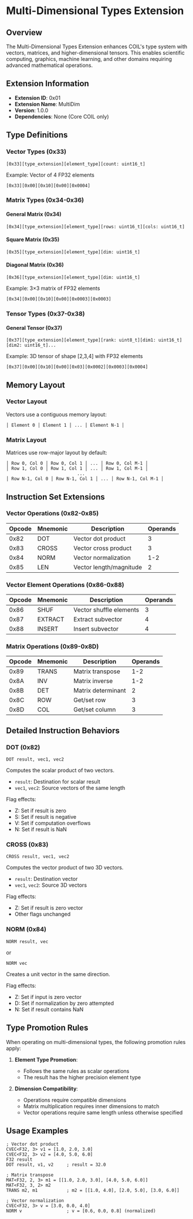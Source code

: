 # Multi-Dimensional Types Extension

## Overview

The Multi-Dimensional Types Extension enhances COIL's type system with vectors, matrices, and higher-dimensional tensors. This enables scientific computing, graphics, machine learning, and other domains requiring advanced mathematical operations.

## Extension Information

- **Extension ID**: 0x01
- **Extension Name**: MultiDim
- **Version**: 1.0.0
- **Dependencies**: None (Core COIL only)

## Type Definitions

### Vector Types (0x33)

```
[0x33][type_extension][element_type][count: uint16_t]
```

Example: Vector of 4 FP32 elements
```
[0x33][0x00][0x10][0x00][0x0004]
```

### Matrix Types (0x34-0x36)

#### General Matrix (0x34)
```
[0x34][type_extension][element_type][rows: uint16_t][cols: uint16_t]
```

#### Square Matrix (0x35)
```
[0x35][type_extension][element_type][dim: uint16_t]
```

#### Diagonal Matrix (0x36)
```
[0x36][type_extension][element_type][dim: uint16_t]
```

Example: 3×3 matrix of FP32 elements
```
[0x34][0x00][0x10][0x00][0x0003][0x0003]
```

### Tensor Types (0x37-0x38)

#### General Tensor (0x37)
```
[0x37][type_extension][element_type][rank: uint8_t][dim1: uint16_t][dim2: uint16_t]...
```

Example: 3D tensor of shape [2,3,4] with FP32 elements
```
[0x37][0x00][0x10][0x00][0x03][0x0002][0x0003][0x0004]
```

## Memory Layout

### Vector Layout

Vectors use a contiguous memory layout:
```
│ Element 0 │ Element 1 │ ... │ Element N-1 │
```

### Matrix Layout

Matrices use row-major layout by default:
```
│ Row 0, Col 0 │ Row 0, Col 1 │ ... │ Row 0, Col M-1 │
│ Row 1, Col 0 │ Row 1, Col 1 │ ... │ Row 1, Col M-1 │
                           ...
│ Row N-1, Col 0 │ Row N-1, Col 1 │ ... │ Row N-1, Col M-1 │
```

## Instruction Set Extensions

### Vector Operations (0x82-0x85)

| Opcode | Mnemonic | Description | Operands |
|--------|----------|-------------|----------|
| 0x82   | DOT      | Vector dot product | 3 |
| 0x83   | CROSS    | Vector cross product | 3 |
| 0x84   | NORM     | Vector normalization | 1-2 |
| 0x85   | LEN      | Vector length/magnitude | 2 |

### Vector Element Operations (0x86-0x88)

| Opcode | Mnemonic | Description | Operands |
|--------|----------|-------------|----------|
| 0x86   | SHUF     | Vector shuffle elements | 3 |
| 0x87   | EXTRACT  | Extract subvector | 4 |
| 0x88   | INSERT   | Insert subvector | 4 |

### Matrix Operations (0x89-0x8D)

| Opcode | Mnemonic | Description | Operands |
|--------|----------|-------------|----------|
| 0x89   | TRANS    | Matrix transpose | 1-2 |
| 0x8A   | INV      | Matrix inverse | 1-2 |
| 0x8B   | DET      | Matrix determinant | 2 |
| 0x8C   | ROW      | Get/set row | 3 |
| 0x8D   | COL      | Get/set column | 3 |

## Detailed Instruction Behaviors

### DOT (0x82)

```
DOT result, vec1, vec2
```

Computes the scalar product of two vectors.

- `result`: Destination for scalar result
- `vec1`, `vec2`: Source vectors of the same length

Flag effects:
- Z: Set if result is zero
- S: Set if result is negative
- V: Set if computation overflows
- N: Set if result is NaN

### CROSS (0x83)

```
CROSS result, vec1, vec2
```

Computes the vector product of two 3D vectors.

- `result`: Destination vector
- `vec1`, `vec2`: Source 3D vectors

Flag effects:
- Z: Set if result is zero vector
- Other flags unchanged

### NORM (0x84)

```
NORM result, vec
```
or
```
NORM vec
```

Creates a unit vector in the same direction.

Flag effects:
- Z: Set if input is zero vector
- D: Set if normalization by zero attempted
- N: Set if result contains NaN

## Type Promotion Rules

When operating on multi-dimensional types, the following promotion rules apply:

1. **Element Type Promotion**:
   - Follows the same rules as scalar operations
   - The result has the higher precision element type

2. **Dimension Compatibility**:
   - Operations require compatible dimensions
   - Matrix multiplication requires inner dimensions to match
   - Vector operations require same length unless otherwise specified

## Usage Examples

```
; Vector dot product
CVEC<F32, 3> v1 = [1.0, 2.0, 3.0]
CVEC<F32, 3> v2 = [4.0, 5.0, 6.0]
F32 result
DOT result, v1, v2     ; result = 32.0

; Matrix transpose
MAT<F32, 2, 3> m1 = [[1.0, 2.0, 3.0], [4.0, 5.0, 6.0]]
MAT<F32, 3, 2> m2
TRANS m2, m1           ; m2 = [[1.0, 4.0], [2.0, 5.0], [3.0, 6.0]]

; Vector normalization
CVEC<F32, 3> v = [3.0, 0.0, 4.0]
NORM v                 ; v = [0.6, 0.0, 0.8] (normalized)
```